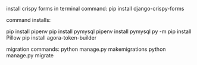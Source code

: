 install crispy forms in terminal command:
pip install django-crispy-forms

command installs:

pip install pipenv
pip install pymysql
pipenv install pymysql
py -m pip install Pillow
pip install agora-token-builder

migration commands:
python manage.py makemigrations
python manage.py migrate
